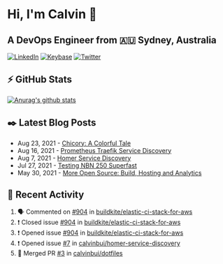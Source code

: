 # Hi, I'm Calvin 🍭
## A DevOps Engineer from 🇦🇺 Sydney, Australia</h3>

[![LinkedIn](https://img.shields.io/badge/-c–bui-0077B5?style=flat-square&labelColor=0077B5&logo=LinkedIn&logoColor=white)](https://www.linkedin.com/in/c-bui/)
[![Keybase](https://img.shields.io/badge/-calvinbui-ff6f21?style=flat-square&labelColor=ff6f21&logo=Keybase&logoColor=white)](https://keybase.io/calvinbui)
[![Twitter](https://img.shields.io/badge/-ASAPCalvin-1DA1F2?style=flat-square&labelColor=1DA1F2&logo=Twitter&logoColor=white)](https://twitter.com/ASAPCalvin)

<!-- https://github.com/rishavanand/github-profilinator -->
## ⚡ GitHub Stats
[![Anurag's github stats](https://github-readme-stats.vercel.app/api?username=calvinbui&count_private=true&hide_title=true)](https://github.com/anuraghazra/github-readme-stats)

<!-- https://github.com/gautamkrishnar/blog-post-workflow -->
## ✒️ Latest Blog Posts

<!-- BLOG-POST-LIST:START -->
- Aug 23, 2021 - [Chicory: A Colorful Tale](https://calvin.me/chicory)
- Aug 16, 2021 - [Prometheus Traefik Service Discovery](https://calvin.me/prometheus-traefik-service-discovery)
- Aug 7, 2021 - [Homer Service Discovery](https://calvin.me/homer-service-discovery)
- Jul 27, 2021 - [Testing NBN 250 Superfast](https://calvin.me/testing-nbn-250-superfast)
- May 30, 2021 - [More Open Source: Build, Hosting and Analytics](https://calvin.me/making-this-site-more-open-source)

<!-- BLOG-POST-LIST:END -->

## 🏃‍ Recent Activity

<!--START_SECTION:activity-->
1. 🗣 Commented on [#904](https://github.com/buildkite/elastic-ci-stack-for-aws/issues/904) in [buildkite/elastic-ci-stack-for-aws](https://github.com/buildkite/elastic-ci-stack-for-aws)
2. ❗️ Closed issue [#904](https://github.com/buildkite/elastic-ci-stack-for-aws/issues/904) in [buildkite/elastic-ci-stack-for-aws](https://github.com/buildkite/elastic-ci-stack-for-aws)
3. ❗️ Opened issue [#904](https://github.com/buildkite/elastic-ci-stack-for-aws/issues/904) in [buildkite/elastic-ci-stack-for-aws](https://github.com/buildkite/elastic-ci-stack-for-aws)
4. ❗️ Opened issue [#7](https://github.com/calvinbui/homer-service-discovery/issues/7) in [calvinbui/homer-service-discovery](https://github.com/calvinbui/homer-service-discovery)
5. 🎉 Merged PR [#3](https://github.com/calvinbui/dotfiles/pull/3) in [calvinbui/dotfiles](https://github.com/calvinbui/dotfiles)
<!--END_SECTION:activity-->
